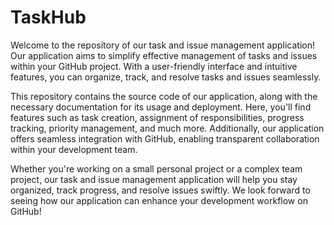 # TaskHub

Welcome to the repository of our task and issue management application! Our application aims to simplify effective management of tasks and issues within your GitHub project. With a user-friendly interface and intuitive features, you can organize, track, and resolve tasks and issues seamlessly.

This repository contains the source code of our application, along with the necessary documentation for its usage and deployment. Here, you'll find features such as task creation, assignment of responsibilities, progress tracking, priority management, and much more. Additionally, our application offers seamless integration with GitHub, enabling transparent collaboration within your development team.

Whether you're working on a small personal project or a complex team project, our task and issue management application will help you stay organized, track progress, and resolve issues swiftly. We look forward to seeing how our application can enhance your development workflow on GitHub!
